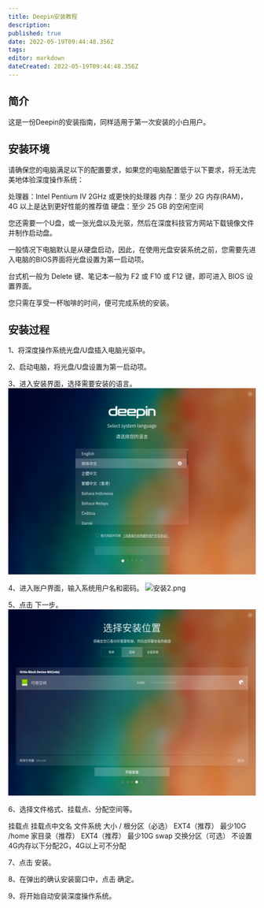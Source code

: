 ```yaml
---
title: Deepin安装教程
description: 
published: true
date: 2022-05-19T09:44:48.356Z
tags: 
editor: markdown
dateCreated: 2022-05-19T09:44:48.356Z
---
```


## 简介

这是一份Deepin的安装指南，同样适用于第一次安装的小白用户。

## 安装环境

请确保您的电脑满足以下的配置要求，如果您的电脑配置低于以下要求，将无法完美地体验深度操作系统：

 处理器：Intel Pentium IV 2GHz 或更快的处理器
 内存：至少 2G 内存(RAM)，4G 以上是达到更好性能的推荐值
 硬盘：至少 25 GB 的空闲空间

您还需要一个U盘，或一张光盘以及光驱，然后在深度科技官方网站下载镜像文件并制作启动盘。

一般情况下电脑默认是从硬盘启动，因此，在使用光盘安装系统之前，您需要先进入电脑的BIOS界面将光盘设置为第一启动项。

台式机一般为 Delete 键、笔记本一般为 F2  或 F10 或 F12 键，即可进入 BIOS 设置界面。

您只需在享受一杯咖啡的时间，便可完成系统的安装。

## 安装过程

1、将深度操作系统光盘/U盘插入电脑光驱中。

2、启动电脑，将光盘/U盘设置为第一启动项。

3、进入安装界面，选择需要安装的语言。
![安装1.png](/图片存储/安装1.png)

4、进入账户界面，输入系统用户名和密码。
![安装2.png](/图片存储/安装2.png)

5、点击 下一步。
![安装3.png](/图片存储/安装3.png)

6、选择文件格式、挂载点、分配空间等。

挂载点 	挂载点中文名 	   文件系统 	   大小
/ 	    根分区（必选） 	EXT4（推荐） 	最少10G
/home 	家目录（推荐） 	EXT4（推荐） 	最少10G
swap 	  交换分区（可选） 	不设置 	    4G内存以下分配2G，4G以上可不分配

7、点击 安装。

8、在弹出的确认安装窗口中，点击 确定。

9、将开始自动安装深度操作系统。



